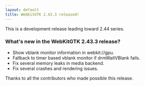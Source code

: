 ```yaml
---
layout: default
title: WebKitGTK 2.43.3 released!
---
```


This is a development release leading toward 2.44 series.

### What's new in the WebKitGTK 2.43.3 release?

 - Show vblank monitor information in webkit://gpu.
 - Fallback to timer based vblank monitor if drmWaitVBlank fails.
 - Fix several memory leaks in media backend.
 - Fix several crashes and rendering issues.

Thanks to all the contributors who made possible this release.
